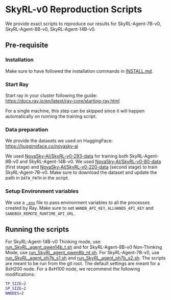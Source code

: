 # SkyRL-v0 Reproduction Scripts

We provide exact scripts to reproduce our results for SkyRL-Agent-7B-v0, SkyRL-Agent-8B-v0, SkyRL-Agent-14B-v0. 

## Pre-requisite

### Installation

Make sure to have followed the installation commands in [INSTALL.md](../../INSTALL.md). 

### Start Ray
Start ray in your cluster following the guide: https://docs.ray.io/en/latest/ray-core/starting-ray.html 

For a single machine, this step can be skipped since it will happen automatically on running the training script.

### Data preparation

We provide the datasets we used on HuggingFace: https://huggingface.co/novasky-ai 

We used [NovaSky-AI/SkyRL-v0-293-data](https://huggingface.co/datasets/NovaSky-AI/SkyRL-v0-293-data) for training both SkyRL-Agent-8B-v0 and SkyRL-Agent-14B-v0.
We used [NovaSky-AI/SkyRL-v0-80-data](https://huggingface.co/datasets/NovaSky-AI/SkyRL-v0-80-data) (first stage) and [NovaSky-AI/SkyRL-v0-220-data](https://huggingface.co/datasets/NovaSky-AI/SkyRL-v0-220-data) (second stage) to train SkyRL-Agent-7B-v0.
Make sure to download the dataset and update the path in `DATA_PATH` in the script. 

### Setup Environment variables

We use a [`.env`](../../.env) file to pass environment variables to all the processes created by Ray. Make sure to set `WANDB_API_KEY`,  `ALLHANDS_API_KEY` and `SANDBOX_REMOTE_RUNTIME_API_URL`. 

## Running the scripts

For  SkyRL-Agent-14B-v0 Thinking mode, use [run_SkyRL_agent_qwen14b_t.sh](./run_SkyRL_agent_qwen14b_t.sh) and for SkyRL-Agent-8B-v0 Non-Thinking Mode, use [run_SkyRL_agent_qwen8b_nt.sh](./run_SkyRL_agent_qwen8b_nt.sh). For SkyRL-Agent-7B-v0, use [run_SkyRL_agent_oh7b_s1.sh](./run_SkyRL_agent_oh7b_s1.sh) and [run_SkyRL_agent_oh7b_s2.sh](./run_SkyRL_agent_oh7b_s2.sh).
The scripts are meant to be run from the git root. The default settings are meant for a 8xH200 node. For a 8xH100 node, we recommend the following modifications:

```bash
TP_SIZE=2
SP_SIZE=2
NNODES=2
```